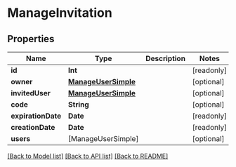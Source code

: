 # ManageInvitation

## Properties
Name | Type | Description | Notes
------------ | ------------- | ------------- | -------------
**id** | **Int** |  | [readonly] 
**owner** | [**ManageUserSimple**](ManageUserSimple.md) |  | [optional] 
**invitedUser** | [**ManageUserSimple**](ManageUserSimple.md) |  | [optional] 
**code** | **String** |  | [optional] 
**expirationDate** | **Date** |  | [readonly] 
**creationDate** | **Date** |  | [readonly] 
**users** | [ManageUserSimple] |  | [optional] 

[[Back to Model list]](../README.md#documentation-for-models) [[Back to API list]](../README.md#documentation-for-api-endpoints) [[Back to README]](../README.md)


